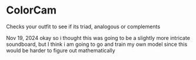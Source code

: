 # ColorCam
Checks your outfit to see if its triad, analogous or complements

Nov 19, 2024
okay so i thought this was going to be a slightly more intricate soundboard, but I think i am going to go and train my own model since this would be harder to figure out mathematically

